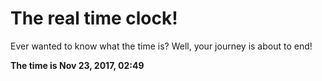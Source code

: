 # The real time clock!

Ever wanted to know what the time is? Well, your journey is about to end!

**The time is Nov 23, 2017, 02:49**